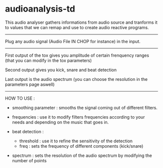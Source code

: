 # audioanalysis-td

This audio analyser gathers informations from audio source and tranforms it to values that we can remap and use to create audio reactive programs. 

---------------------------------

Plug any audio signal (Audio File IN CHOP for instance) in the input.

---------------------------------


First output of the tox gives you amplitude of certain frenquency ranges (that you can modify in the tox parameters)

Second output gives you kick, snare and beat detection

Last output is the audio spectrum (you can choose the resolution in the parameters page aswell)

----------------------------------

HOW TO USE : 

- smoothing parameter : smooths the signal coming out of different filters.

- frequencies : use it to modify filters frequencies according to your needs and depending on the music that goes in.

- beat detection : 
  - threshold : use it to refine the sensitivity of the detection
  - freq : sets the frequency of different components (kick/snare)
  
- spectrum : sets the resolution of the audio spectrum by modifying the number of points
